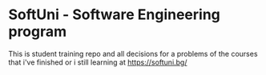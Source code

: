 # SoftUni - Software Engineering program
This is student training repo and all decisions for a problems of the courses that i've finished or i still learning at https://softuni.bg/
